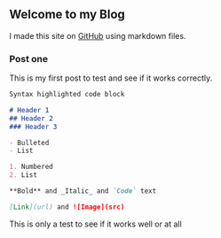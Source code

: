 ## Welcome to my Blog

I made this site on [GitHub](https://github.com/jennybuni/myblog/edit/main/README.md) using markdown files.


### Post one

This is my first post to test and see if it works correctly.

```Markdown
Syntax highlighted code block

# Header 1
## Header 2
### Header 3

- Bulleted
- List

1. Numbered
2. List

**Bold** and _Italic_ and `Code` text

[Link](url) and ![Image](src)
```

This is only a test to see if it works well or at all
